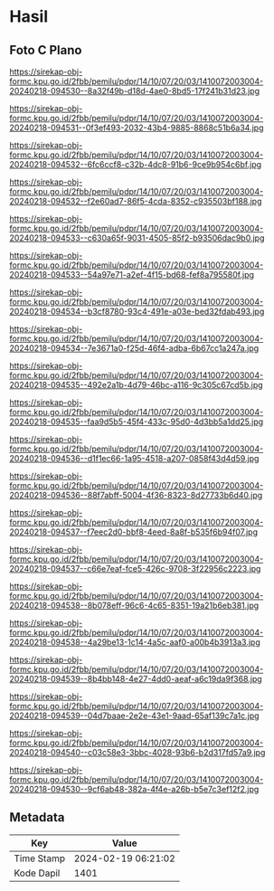 # Hasil

## Foto C Plano

https://sirekap-obj-formc.kpu.go.id/2fbb/pemilu/pdpr/14/10/07/20/03/1410072003004-20240218-094530--8a32f49b-d18d-4ae0-8bd5-17f241b31d23.jpg

https://sirekap-obj-formc.kpu.go.id/2fbb/pemilu/pdpr/14/10/07/20/03/1410072003004-20240218-094531--0f3ef493-2032-43b4-9885-8868c51b6a34.jpg

https://sirekap-obj-formc.kpu.go.id/2fbb/pemilu/pdpr/14/10/07/20/03/1410072003004-20240218-094532--6fc6ccf8-c32b-4dc8-91b6-9ce9b954c6bf.jpg

https://sirekap-obj-formc.kpu.go.id/2fbb/pemilu/pdpr/14/10/07/20/03/1410072003004-20240218-094532--f2e60ad7-86f5-4cda-8352-c935503bf188.jpg

https://sirekap-obj-formc.kpu.go.id/2fbb/pemilu/pdpr/14/10/07/20/03/1410072003004-20240218-094533--c630a65f-9031-4505-85f2-b93506dac9b0.jpg

https://sirekap-obj-formc.kpu.go.id/2fbb/pemilu/pdpr/14/10/07/20/03/1410072003004-20240218-094533--54a97e71-a2ef-4f15-bd68-fef8a795580f.jpg

https://sirekap-obj-formc.kpu.go.id/2fbb/pemilu/pdpr/14/10/07/20/03/1410072003004-20240218-094534--b3cf8780-93c4-491e-a03e-bed32fdab493.jpg

https://sirekap-obj-formc.kpu.go.id/2fbb/pemilu/pdpr/14/10/07/20/03/1410072003004-20240218-094534--7e3671a0-f25d-46f4-adba-6b67cc1a247a.jpg

https://sirekap-obj-formc.kpu.go.id/2fbb/pemilu/pdpr/14/10/07/20/03/1410072003004-20240218-094535--492e2a1b-4d79-46bc-a116-9c305c67cd5b.jpg

https://sirekap-obj-formc.kpu.go.id/2fbb/pemilu/pdpr/14/10/07/20/03/1410072003004-20240218-094535--faa9d5b5-45f4-433c-95d0-4d3bb5a1dd25.jpg

https://sirekap-obj-formc.kpu.go.id/2fbb/pemilu/pdpr/14/10/07/20/03/1410072003004-20240218-094536--d1f1ec66-1a95-4518-a207-0858f43d4d59.jpg

https://sirekap-obj-formc.kpu.go.id/2fbb/pemilu/pdpr/14/10/07/20/03/1410072003004-20240218-094536--88f7abff-5004-4f36-8323-8d27733b6d40.jpg

https://sirekap-obj-formc.kpu.go.id/2fbb/pemilu/pdpr/14/10/07/20/03/1410072003004-20240218-094537--f7eec2d0-bbf8-4eed-8a8f-b535f6b94f07.jpg

https://sirekap-obj-formc.kpu.go.id/2fbb/pemilu/pdpr/14/10/07/20/03/1410072003004-20240218-094537--c66e7eaf-fce5-426c-9708-3f22956c2223.jpg

https://sirekap-obj-formc.kpu.go.id/2fbb/pemilu/pdpr/14/10/07/20/03/1410072003004-20240218-094538--8b078eff-96c6-4c65-8351-19a21b6eb381.jpg

https://sirekap-obj-formc.kpu.go.id/2fbb/pemilu/pdpr/14/10/07/20/03/1410072003004-20240218-094538--4a29be13-1c14-4a5c-aaf0-a00b4b3913a3.jpg

https://sirekap-obj-formc.kpu.go.id/2fbb/pemilu/pdpr/14/10/07/20/03/1410072003004-20240218-094539--8b4bb148-4e27-4dd0-aeaf-a6c19da9f368.jpg

https://sirekap-obj-formc.kpu.go.id/2fbb/pemilu/pdpr/14/10/07/20/03/1410072003004-20240218-094539--04d7baae-2e2e-43e1-9aad-65af139c7a1c.jpg

https://sirekap-obj-formc.kpu.go.id/2fbb/pemilu/pdpr/14/10/07/20/03/1410072003004-20240218-094540--c03c58e3-3bbc-4028-93b6-b2d317fd57a9.jpg

https://sirekap-obj-formc.kpu.go.id/2fbb/pemilu/pdpr/14/10/07/20/03/1410072003004-20240218-094530--9cf6ab48-382a-4f4e-a26b-b5e7c3ef12f2.jpg


## Metadata

| Key        | Value               |
| ---------- | ------------------- |
| Time Stamp | 2024-02-19 06:21:02 |
| Kode Dapil | 1401                |



